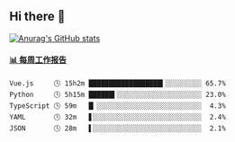 ## Hi there 👋

[![Anurag's GitHub stats](https://github-readme-stats.vercel.app/api?username=OriLight152)](https://github.com/anuraghazra/github-readme-stats)

<!--
**OriLight152/OriLight152** is a ✨ _special_ ✨ repository because its `README.md` (this file) appears on your GitHub profile.

Here are some ideas to get you started:

- 🔭 I’m currently working on ...
- 🌱 I’m currently learning ...
- 👯 I’m looking to collaborate on ...
- 🤔 I’m looking for help with ...
- 💬 Ask me about ...
- 📫 How to reach me: ...
- 😄 Pronouns: ...
- ⚡ Fun fact: ...
-->

<!-- waka-box start -->
#### <a href="https://gist.github.com/92c8d5b388768c10efcba86e82b7c4fb" target="_blank">📊 每周工作报告</a>
```text
Vue.js     🕓 15h2m ██████████████████▍░░░░░░░░░ 65.7%
Python     🕓 5h15m ██████▍░░░░░░░░░░░░░░░░░░░░░ 23.0%
TypeScript 🕓 59m   █▏░░░░░░░░░░░░░░░░░░░░░░░░░░  4.3%
YAML       🕓 32m   ▋░░░░░░░░░░░░░░░░░░░░░░░░░░░  2.4%
JSON       🕓 28m   ▌░░░░░░░░░░░░░░░░░░░░░░░░░░░  2.1%
```
<!-- Powered by https://github.com/journey-ad/waka-box-go . -->
<!-- waka-box end -->
